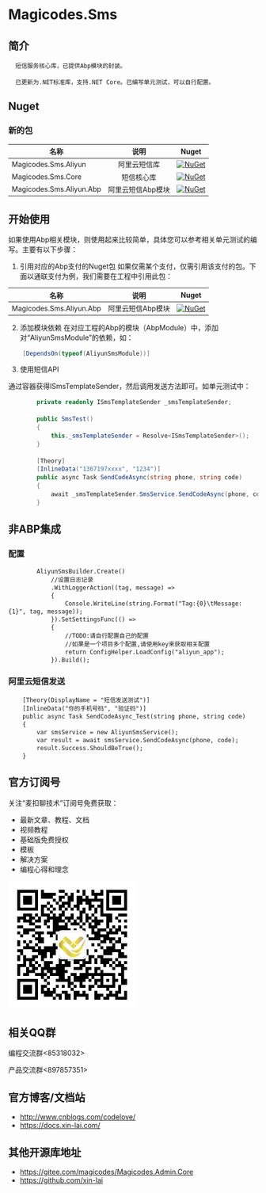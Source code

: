 # Magicodes.Sms

## 简介

      短信服务核心库，已提供Abp模块的封装。

      已更新为.NET标准库，支持.NET Core。已编写单元测试，可以自行配置。

## Nuget

### 新的包

| 名称     |      说明      |      Nuget      |
|----------|:-------------:|:-------------:|
| Magicodes.Sms.Aliyun  |阿里云短信库|  [![NuGet](https://buildstats.info/nuget/Magicodes.Sms.Aliyun)](https://www.nuget.org/packages/Magicodes.Sms.Aliyun) |
| Magicodes.Sms.Core  |短信核心库|   [![NuGet](https://buildstats.info/nuget/Magicodes.Sms.Core)](https://www.nuget.org/packages/Magicodes.Sms.Core) |
| Magicodes.Sms.Aliyun.Abp  |阿里云短信Abp模块|   [![NuGet](https://buildstats.info/nuget/Magicodes.Sms.Aliyun.Abp)](https://www.nuget.org/packages/Magicodes.Sms.Aliyun.Abp) |



## 开始使用

如果使用Abp相关模块，则使用起来比较简单，具体您可以参考相关单元测试的编写。主要有以下步骤：

1. 引用对应的Abp支付的Nuget包
如果仅需某个支付，仅需引用该支付的包。下面以通联支付为例，我们需要在工程中引用此包：

| 名称     |      说明      |      Nuget      |
|----------|:-------------:|:-------------:|
| Magicodes.Sms.Aliyun.Abp  |阿里云短信Abp模块|   [![NuGet](https://buildstats.info/nuget/Magicodes.Sms.Aliyun.Abp)](https://www.nuget.org/packages/Magicodes.Sms.Aliyun.Abp) |

2. 添加模块依赖
在对应工程的Abp的模块（AbpModule）中，添加对“AliyunSmsModule”的依赖，如：

````C#
    [DependsOn(typeof(AliyunSmsModule))]
````

3. 使用短信API

通过容器获得ISmsTemplateSender，然后调用发送方法即可。如单元测试中：

````C#
        private readonly ISmsTemplateSender _smsTemplateSender;

        public SmsTest()
        {
            this._smsTemplateSender = Resolve<ISmsTemplateSender>();
        }

        [Theory]
        [InlineData("1367197xxxx", "1234")]
        public async Task SendCodeAsync(string phone, string code)
        {
            await _smsTemplateSender.SmsService.SendCodeAsync(phone, code);
        }
````

## 非ABP集成

### 配置
            AliyunSmsBuilder.Create()
                //设置日志记录
                .WithLoggerAction((tag, message) =>
                {
                    Console.WriteLine(string.Format("Tag:{0}\tMessage:{1}", tag, message));
                }).SetSettingsFunc(() =>
                {
                    //TODO:请自行配置自己的配置
                    //如果是一个项目多个配置,请使用key来获取相关配置
                    return ConfigHelper.LoadConfig("aliyun_app");
                }).Build();


### 阿里云短信发送

        [Theory(DisplayName = "短信发送测试")]
        [InlineData("你的手机号码", "验证码")]
        public async Task SendCodeAsync_Test(string phone, string code)
        {
            var smsService = new AliyunSmsService();
            var result = await smsService.SendCodeAsync(phone, code);
            result.Success.ShouldBeTrue();
        }


## 官方订阅号

关注“麦扣聊技术”订阅号免费获取：

* 最新文章、教程、文档
* 视频教程
* 基础版免费授权
* 模板
* 解决方案
* 编程心得和理念

![官方订阅号](res/wechat.jpg)

## 相关QQ群

编程交流群<85318032>

产品交流群<897857351>

## 官方博客/文档站

- <http://www.cnblogs.com/codelove/>
- <https://docs.xin-lai.com/>

## 其他开源库地址

- <https://gitee.com/magicodes/Magicodes.Admin.Core>
- <https://github.com/xin-lai>




